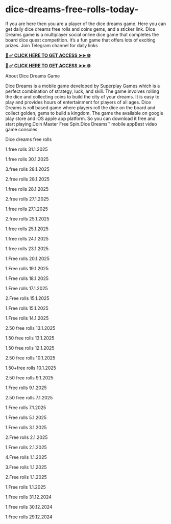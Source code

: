 # dice-dreams-free-rolls-today-
If you are here then you are a player of the  dice dreams game. Here you can get daily dice dreams free rolls and  coins gems, and a sticker link. Dice Dreams game is a multiplayer social online dice game that completes the board dice quest competition. It’s a fun game that offers lots of exciting prizes.  Join Telegram channel for daily links


**[📌 ✅ CLICK HERE TO GET ACCESS ➤➤ 🌐](https://newmegadeals.xyz/DICE-DREAMS/)**



**[📌 ✅ CLICK HERE TO GET ACCESS ➤➤ 🌐](https://newmegadeals.xyz/DICE-DREAMS/)**



About Dice Dreams Game

Dice Dreams is a mobile game developed by Superplay Games which is a perfect combination of strategy, luck, and skill. The game involves rolling the dice and collecting coins to build the city of your dreams. It is easy to play and provides hours of entertainment for players of all ages. Dice Dreams is roll based game where players roll the dice on the board and collect golden, gems to build a kingdom. The game the available on google play store and iOS apple app platform. So you can download it free and start playing.Coin Master Free Spin.Dice Dreams™️ mobile appBest video game consoles


Dice dreams free rolls


1.free rolls 31.1.2025


1.free rolls 30.1.2025

3.free rolls 28.1.2025

2.free rolls 28.1.2025

1.free rolls 28.1.2025

2.free rolls 27.1.2025

1.free rolls 27.1.2025

2.free rolls 25.1.2025

1.free rolls 25.1.2025

1.free rolls 24.1.2025

1.free rolls 23.1.2025

1.Free rolls 20.1.2025

1.Free rolls 19.1.2025

1.Free rolls 18.1.2025

1.Free rolls 17.1.2025

2.Free rolls 15.1.2025

1.Free rolls 15.1.2025

1.Free rolls 14.1.2025

2.50 free rolls 13.1.2025

1.50 free rolls 13.1.2025

1.50 free rolls 12.1.2025

2.50 free rolls 10.1.2025

1.50+free rolls 10.1.2025

2.50 free rolls 9.1.2025

1.Free rolls 9.1.2025

2.50 free rolls 7.1.2025

1.Free rolls 7.1.2025

1.Free rolls 5.1.2025

1.Free rolls 3.1.2025

2.Free rolls 2.1.2025

1.Free rolls 2.1.2025

4.Free rolls 1.1.2025

3.Free rolls 1.1.2025

2.Free rolls 1.1.2025

1.Free rolls 1.1.2025

1.Free rolls 31.12.2024

1.Free rolls 30.12.2024

1.Free rolls 29.12.2024
